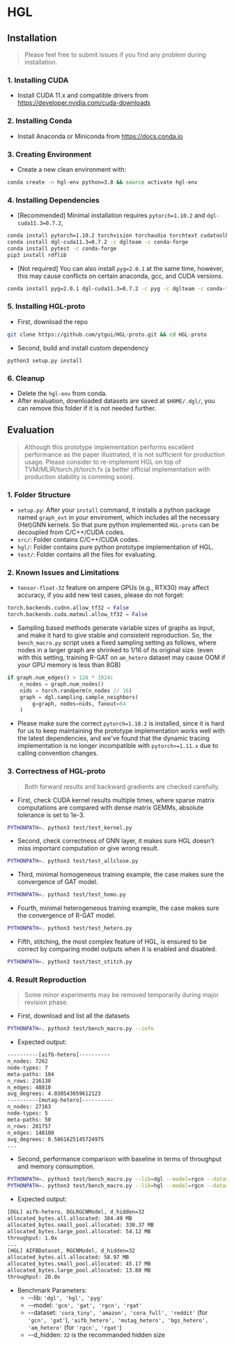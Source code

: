 # HGL

## Installation
> Please feel free to submit issues if you find any problem during installation.

### 1. Installing CUDA
+ Install CUDA 11.x and compatible drivers from https://developer.nvidia.com/cuda-downloads

### 2. Installing Conda
+ Install Anaconda or Miniconda from https://docs.conda.io

### 3. Creating Environment
+ Create a new clean environment with:
```bash
conda create -n hgl-env python=3.8 && source activate hgl-env
```

### 4. Installing Dependencies
+ [Recommended] Minimal installation requires `pytorch=1.10.2` and `dgl-cuda11.3=0.7.2`, 
```bash
conda install pytorch=1.10.2 torchvision torchaudio torchtext cudatoolkit=11.3 -c pytorch -c conda-forge
conda install dgl-cuda11.3=0.7.2 -c dglteam -c conda-forge
conda install pytest -c conda-forge
pip3 install rdflib
```

+ [Not required] You can also install `pyg=2.0.1` at the same time, however, this may cause conflicts on certain anaconda, gcc, and CUDA versions.
```bash
conda install pyg=2.0.1 dgl-cuda11.3=0.7.2 -c pyg -c dglteam -c conda-forge
```

### 5. Installing HGL-proto
+ First, download the repo
```bash
git clone https://github.com/ytgui/HGL-proto.git && cd HGL-proto
```

+ Second, build and install custom dependency
```
python3 setup.py install
```

### 6. Cleanup
+ Delete the `hgl-env` from conda.
+ After evaluation, downloaded datasets are saved at `$HOME/.dgl/`, you can remove this folder if it is not needed further. 

## Evaluation
> Although this prototype implementation performs excellent performance as the paper illustrated, it is not sufficient for production usage. Please consider to re-implement HGL on top of TVM/MLIR/torch.jit/torch.fx (a better official implementation with production stability is comming soon).

### 1. Folder Structure
+ `setup.py`: After your `install` command, it installs a python package named `graph_ext` in your enviroment, which includes all the necessary (Het)GNN kernels. So that pure python implemented `HGL-proto` can be decoupled from C/C++/CUDA codes.
+ `src/`: Folder contains C/C++/CUDA codes.
+ `hgl/`: Folder contains pure python prototype implementation of HGL.
+ `test/`: Folder contains all the files for evaluating.

### 2. Known Issues and Limitations
+ `tensor-float-32` feature on ampere GPUs (e.g., RTX30) may affect accuracy, if you add new test cases, please do not forget:
```python
torch.backends.cudnn.allow_tf32 = False
torch.backends.cuda.matmul.allow_tf32 = False
```

+ Sampling based methods generate variable sizes of graphs as input, and make it hard to give stable and consistent reproduction. So, the `bench_macro.py` script uses a fixed sampling setting as follows, where nodes in a larger graph are shrinked to 1/16 of its original size. (even with this setting, training R-GAT on `am_hetero` dataset may cause OOM if your GPU memory is less than 8GB)
```python
if graph.num_edges() > 128 * 1024:
    n_nodes = graph.num_nodes()
    nids = torch.randperm(n_nodes // 16)
    graph = dgl.sampling.sample_neighbors(
        g=graph, nodes=nids, fanout=64
    )
```

+ Please make sure the correct `pytorch=1.10.2` is installed, since it is hard for us to keep maintaining the prototype implementation works well with the latest dependencies, and we've found that the dynamic tracing implementation is no longer incompatible with `pytorch>=1.11.x` due to calling convention changes.

### 3. Correctness of HGL-proto
> Both forward results and backward gradients are checked carefully.

+ First, check CUDA kernel results multiple times, where sparse matrix computations are compared with dense matrix GEMMs, absolute tolerance is set to 1e-3.
```bash
PYTHONPATH=. python3 test/test_kernel.py
```

+ Second, check correctness of GNN layer, it makes sure HGL doesn't miss important computation or give wrong result.
```bash
PYTHONPATH=. python3 test/test_allclose.py
```

+ Third, minimal homogeneous training example, the case makes sure the convergence of GAT model.
```bash
PYTHONPATH=. python3 test/test_homo.py
```

+ Fourth, minimal heterogeneous training example, the case makes sure the convergence of R-GAT model.
```bash
PYTHONPATH=. python3 test/test_hetero.py
```

+ Fifth, stitching, the most complex feature of HGL, is ensured to be correct by comparing model outputs when it is enabled and disabled.
```bash
PYTHONPATH=. python3 test/test_stitch.py
```

### 4. Result Reproduction
> Some minor experiments may be removed temporarily during major revision phase.

+ First, download and list all the datasets
```bash
PYTHONPATH=. python3 test/bench_macro.py --info
```
+ Expected output:
```bash
----------[aifb-hetero]----------
n_nodes: 7262
node-types: 7
meta-paths: 104
n_rows: 216138
n_edges: 48810
avg_degrees: 4.030543059612123
----------[mutag-hetero]----------
n_nodes: 27163
node-types: 5
meta-paths: 50
n_rows: 281757
n_edges: 148100
avg_degrees: 0.5861625145724975
...
```

+ Second, performance comparison with baseline in terms of throughput and memory consumption.
```bash
PYTHONPATH=. python3 test/bench_macro.py --lib=dgl --model=rgcn --dataset=aifb_hetero --d_hidden=32
PYTHONPATH=. python3 test/bench_macro.py --lib=hgl --model=rgcn --dataset=aifb_hetero --d_hidden=32
```
+ Expected output:
```bash
[DGL] aifb-hetero, DGLRGCNModel, d_hidden=32
allocated_bytes.all.allocated: 384.49 MB
allocated_bytes.small_pool.allocated: 330.37 MB
allocated_bytes.large_pool.allocated: 54.12 MB
throughput: 1.0x
...
[HGL] AIFBDataset, RGCNModel, d_hidden=32
allocated_bytes.all.allocated: 58.97 MB
allocated_bytes.small_pool.allocated: 45.17 MB
allocated_bytes.large_pool.allocated: 13.80 MB
throughput: 20.0x
```
+ Benchmark Parameters:
  + --lib: `'dgl', 'hgl', 'pyg'`
  + --model: `'gcn', 'gat', 'rgcn', 'rgat'`
  + --dataset: `'cora_tiny', 'amazon', 'cora_full', 'reddit'` (for `'gcn', 'gat'`), `'aifb_hetero', 'mutag_hetero', 'bgs_hetero', 'am_hetero'` (for `'rgcn', 'rgat'`)
  + --d_hidden: `32` is the recommanded hidden size
